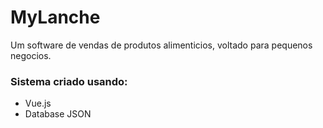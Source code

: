 # MyLanche
 Um software de vendas de produtos alimenticios, voltado para pequenos negocios.


### Sistema criado usando:
 - Vue.js
 - Database JSON
